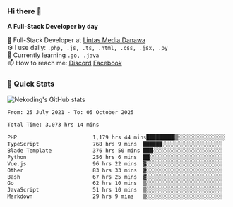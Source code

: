 ### Hi there 👋

**A Full-Stack Developer by day**

🔭 Full-Stack Developer at [Lintas Media Danawa](https://www.lintasmediadanawa.com/)  
⚙️ I use daily: `.php, .js, .ts, .html, .css, .jsx, .py`  
🌱 Currently learning `.go, .java`  
📫 How to reach me: [Discord](https://discordapp.com/users/984448732999327766)  [Facebook](https://fb.me/tyvandi)  

### 🚀 Quick Stats  

![Nekoding's GitHub stats](https://github-readme-stats.vercel.app/api?username=nekoding&show_icons=true)

<!--START_SECTION:waka-->

```txt
From: 25 July 2021 - To: 05 October 2025

Total Time: 3,073 hrs 14 mins

PHP                        1,179 hrs 44 mins█████████▒░░░░░░░░░░░░░░░   37.37 %
TypeScript                 768 hrs 9 mins  ██████░░░░░░░░░░░░░░░░░░░   24.33 %
Blade Template             376 hrs 50 mins ███░░░░░░░░░░░░░░░░░░░░░░   11.94 %
Python                     256 hrs 6 mins  ██░░░░░░░░░░░░░░░░░░░░░░░   08.11 %
Vue.js                     96 hrs 22 mins  ▓░░░░░░░░░░░░░░░░░░░░░░░░   03.05 %
Other                      83 hrs 33 mins  ▓░░░░░░░░░░░░░░░░░░░░░░░░   02.65 %
Bash                       67 hrs 25 mins  ▓░░░░░░░░░░░░░░░░░░░░░░░░   02.14 %
Go                         62 hrs 10 mins  ▒░░░░░░░░░░░░░░░░░░░░░░░░   01.97 %
JavaScript                 51 hrs 10 mins  ▒░░░░░░░░░░░░░░░░░░░░░░░░   01.62 %
Markdown                   29 hrs 9 mins   ▒░░░░░░░░░░░░░░░░░░░░░░░░   00.92 %
```

<!--END_SECTION:waka-->

<!--
**nekoding/nekoding** is a ✨ _special_ ✨ repository because its `README.md` (this file) appears on your GitHub profile.

Here are some ideas to get you started:

- 🔭 I’m currently working on ...
- 🌱 I’m currently learning ...
- 👯 I’m looking to collaborate on ...
- 🤔 I’m looking for help with ...
- 💬 Ask me about ...
- 📫 How to reach me: ...
- 😄 Pronouns: ...
- ⚡ Fun fact: ...
-->
